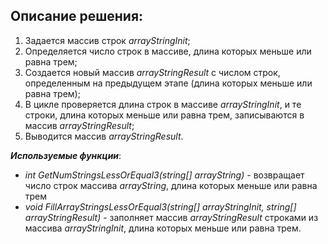 ## Описание решения:

1. Задается массив строк *arrayStringInit*;
2. Определяется число строк в массиве, длина которых меньше или равна трем;
3. Создается новый массив *arrayStringResult* с числом строк, определенным на предыдущем этапе (длина которых меньше или равна трем);
4. В цикле проверяется длина строк в массиве *arrayStringInit*, и те строки, длина которых меньше или равна трем, записываются в массив *arrayStringResult*;
5. Выводится массив *arrayStringResult*.

_**Используемые функции**_:

* _int GetNumStringsLessOrEqual3(string[] arrayString)_ - возвращает число строк массива *arrayString*, длина которых меньше или равна трем
* _void FillArrayStringsLessOrEqual3(string[] arrayStringInit, string[] arrayStringResult)_ - заполняет массив *arrayStringResult* строками из массива *arrayStringInit*, длина которых меньше или равна трем.